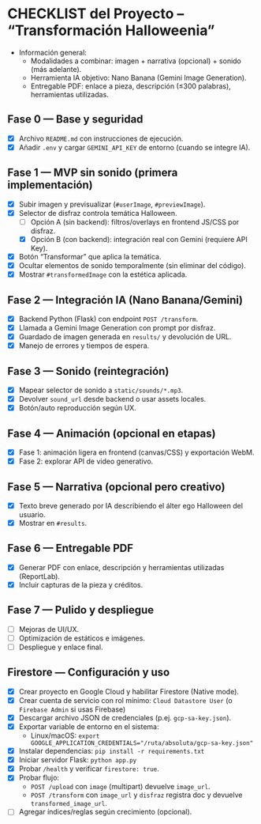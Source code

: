 # CHECKLIST del Proyecto – “Transformación Halloweenia”

- Información general:
  - Modalidades a combinar: imagen + narrativa (opcional) + sonido (más adelante).
  - Herramienta IA objetivo: Nano Banana (Gemini Image Generation).
  - Entregable PDF: enlace a pieza, descripción (≤300 palabras), herramientas utilizadas.

## Fase 0 — Base y seguridad
- [x] Archivo `README.md` con instrucciones de ejecución.
- [x] Añadir `.env` y cargar `GEMINI_API_KEY` de entorno (cuando se integre IA).

## Fase 1 — MVP sin sonido (primera implementación)
- [x] Subir imagen y previsualizar (`#userImage`, `#previewImage`).
- [x] Selector de disfraz controla temática Halloween.
  - [ ] Opción A (sin backend): filtros/overlays en frontend JS/CSS por disfraz.
  - [x] Opción B (con backend): integración real con Gemini (requiere API Key).
- [x] Botón “Transformar” que aplica la temática.
- [x] Ocultar elementos de sonido temporalmente (sin eliminar del código).
- [x] Mostrar `#transformedImage` con la estética aplicada.

## Fase 2 — Integración IA (Nano Banana/Gemini)
- [x] Backend Python (Flask) con endpoint `POST /transform`.
- [x] Llamada a Gemini Image Generation con prompt por disfraz.
- [x] Guardado de imagen generada en `results/` y devolución de URL.
- [x] Manejo de errores y tiempos de espera.

## Fase 3 — Sonido (reintegración)
- [x] Mapear selector de sonido a `static/sounds/*.mp3`.
- [x] Devolver `sound_url` desde backend o usar assets locales.
- [x] Botón/auto reproducción según UX.

## Fase 4 — Animación (opcional en etapas)
- [x] Fase 1: animación ligera en frontend (canvas/CSS) y exportación WebM.
- [x] Fase 2: explorar API de video generativo.

## Fase 5 — Narrativa (opcional pero creativo)
- [x] Texto breve generado por IA describiendo el álter ego Halloween del usuario.
- [x] Mostrar en `#results`.

## Fase 6 — Entregable PDF
- [x] Generar PDF con enlace, descripción y herramientas utilizadas (ReportLab).
- [x] Incluir capturas de la pieza y créditos.

## Fase 7 — Pulido y despliegue
- [ ] Mejoras de UI/UX.
- [ ] Optimización de estáticos e imágenes.
- [ ] Despliegue y enlace final.

## Firestore — Configuración y uso
- [x] Crear proyecto en Google Cloud y habilitar Firestore (Native mode).
- [x] Crear cuenta de servicio con rol mínimo: `Cloud Datastore User` (o `Firebase Admin` si usas Firebase)
- [x] Descargar archivo JSON de credenciales (p.ej. `gcp-sa-key.json`).
- [x] Exportar variable de entorno en el sistema:
  - Linux/macOS: `export GOOGLE_APPLICATION_CREDENTIALS="/ruta/absoluta/gcp-sa-key.json"`
- [x] Instalar dependencias: `pip install -r requirements.txt`
- [x] Iniciar servidor Flask: `python app.py`
- [x] Probar `/health` y verificar `firestore: true`.
- [x] Probar flujo:
  - `POST /upload` con `image` (multipart) devuelve `image_url`.
  - `POST /transform` con `image_url` y `disfraz` registra doc y devuelve `transformed_image_url`.
- [ ] Agregar índices/reglas según crecimiento (opcional).
